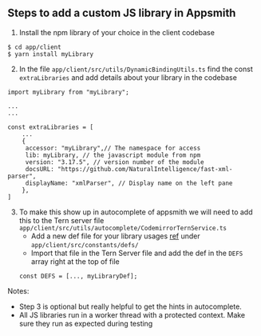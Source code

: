 ## Steps to add a custom JS library in Appsmith

1. Install the npm library of your choice in the client codebase
```
$ cd app/client
$ yarn install myLibrary
```
2. In the file `app/client/src/utils/DynamicBindingUtils.ts` find the const `extraLibraries` and add details about your library in the codebase
```
import myLibrary from "myLibrary";

...
...

const extraLibraries = [
	...
	{  
	 accessor: "myLibrary",// The namespace for access
	 lib: myLibrary, // the javascript module from npm
	 version: "3.17.5", // version number of the module
	 docsURL: "https://github.com/NaturalIntelligence/fast-xml-parser",  
	 displayName: "xmlParser", // Display name on the left pane
	},
]
```
3. To make this show up in autocomplete of appsmith we will need to add this to the Tern server file `app/client/src/utils/autocomplete/CodemirrorTernService.ts`
	- Add a new def file for your library usages [ref](https://ternjs.net/doc/manual.html#typedef) under  `app/client/src/constants/defs/`
	- Import that file in the Tern Server file and add the def in the `DEFS` array right at the top of file
	```
	const DEFS = [..., myLibraryDef];
	```
	
Notes:
- Step 3 is optional but really helpful to get the hints in autocomplete.
- All JS libraries run in a worker thread with a protected context. Make sure they run as expected during testing
